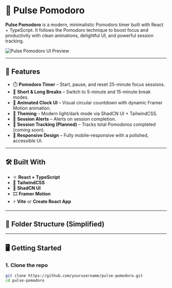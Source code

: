 # 🧠 Pulse Pomodoro

**Pulse Pomodoro** is a modern, minimalistic Pomodoro timer built with React + TypeScript. It follows the Pomodoro technique to boost focus and productivity with clean animations, delightful UI, and powerful session tracking.

![Pulse Pomodoro UI Preview](./assets/preview.png) <!-- Optional: Add your UI screenshot here -->

---

## 🚀 Features

- ⏱️ **Pomodoro Timer** – Start, pause, and reset 25-minute focus sessions.
- 🌙 **Short & Long Breaks** – Switch to 5-minute and 15-minute break modes.
- 🧭 **Animated Clock UI** – Visual circular countdown with dynamic Framer Motion animation.
- 🌈 **Theming** – Modern light/dark mode via ShadCN UI + TailwindCSS.
- 🔔 **Session Alerts** – Alerts on session completion.
- 🎯 **Session Tracking (Planned)** – Tracks total Pomodoros completed (coming soon).
- 📱 **Responsive Design** – Fully mobile-responsive with a polished, accessible UI.

---

## 🛠️ Built With

- ⚛️ **React + TypeScript**
- 💨 **TailwindCSS**
- 🎨 **ShadCN UI**
- 🎞️ **Framer Motion**
- ⚡ **Vite** or **Create React App**

---

## 📂 Folder Structure (Simplified)



---

## 🖥️ Getting Started

### 1. Clone the repo

```bash
git clone https://github.com/yourusername/pulse-pomodoro.git
cd pulse-pomodoro
